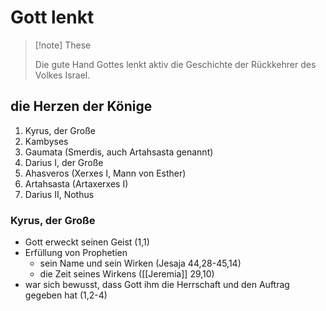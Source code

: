 # Gott lenkt

> [!note] These
>
> Die gute Hand Gottes lenkt aktiv die Geschichte der Rückkehrer des Volkes Israel.

## die Herzen der Könige

1. Kyrus, der Große
2. Kambyses
3. Gaumata (Smerdis, auch Artahsasta genannt)
4. Darius I, der Große
5. Ahasveros (Xerxes I, Mann von Esther)
6. Artahsasta (Artaxerxes I)
7. Darius II, Nothus

### Kyrus, der Große

- Gott erweckt seinen Geist (1,1)
- Erfüllung von Prophetien
	- sein Name und sein Wirken (Jesaja 44,28-45,14)
	- die Zeit seines Wirkens ([[Jeremia]] 29,10)
- war sich bewusst, dass Gott ihm die Herrschaft und den Auftrag gegeben hat (1,2-4)
